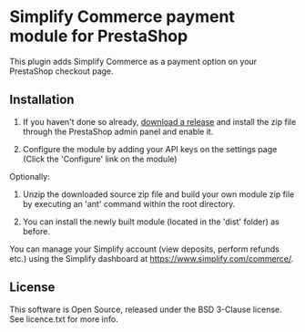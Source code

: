 # Simplify Commerce payment module for PrestaShop

This plugin adds Simplify Commerce as a payment option on your PrestaShop checkout page.

## Installation
1. If you haven't done so already, <a href="https://github.com/simplifycom/simplify-prestashop-module/releases/latest"> download a release</a> and install the zip file through the PrestaShop admin panel and enable it.

2. Configure the module by adding your API keys on the settings page (Click the 'Configure' link on the module)

Optionally:

1. Unzip the downloaded source zip file and build your own module zip file by executing an 'ant' command within the root directory.

2. You can install the newly built module (located in the 'dist' folder) as before.

You can manage your Simplify account (view deposits, perform refunds etc.) using the Simplify dashboard at https://www.simplify.com/commerce/.

## License
This software is Open Source, released under the BSD 3-Clause license. See licence.txt for more info.
